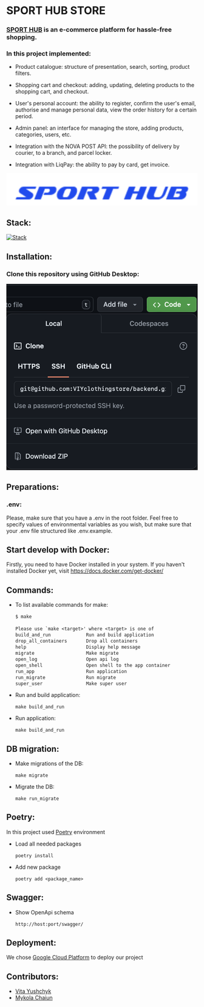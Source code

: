 # **SPORT HUB STORE**

### [SPORT HUB](https://teamchallenge-sport-store-frontend.vercel.app) is an e-commerce platform for hassle-free shopping.

### In this project implemented:

- Product catalogue: structure of presentation, search, sorting, product filters.


- Shopping cart and checkout: adding, updating, deleting products to the shopping cart, and checkout.


- User's personal account: the ability to register, confirm the user's email, authorise and manage personal data, view
  the order history for a certain period.


- Admin panel: an interface for managing the store, adding products, categories, users, etc.


- Integration with the NOVA POST API: the possibility of delivery by courier, to a branch, and parcel locker.


- Integration with LiqPay: the ability to pay by card, get invoice.

![Logo](docs/logo.png)

## Stack:

[![Stack](https://skillicons.dev/icons?i=python,docker,postgres,django,gcp&theme=dark&perline=10)](https://skillicons.dev)

## Installation:

### Clone this repository using GitHub Desktop:

![Clone](docs/gitinstal.png)

## Preparations:

### .env:

Please, make sure that you have a .env in the root folder. Feel free to specify values of environmental variables as you
wish, but make sure that your .env file structured like .env.example.

## Start develop with Docker:

Firstly, you need to have Docker installed in your system. If you haven't installed Docker yet,
visit https://docs.docker.com/get-docker/

## Commands:

- To list available commands for make:
  ```shell
  $ make

  Please use `make <target>' where <target> is one of
  build_and_run             Run and build application
  drop_all_containers       Drop all containers
  help                      Display help message
  migrate                   Make migrate
  open_log                  Open api log
  open_shell                Open shell to the app container
  run_app                   Run application
  run_migrate               Run migrate
  super_user                Make super user
  ```

- Run and build application:

      make build_and_run

- Run application:

      make build_and_run

## DB migration:

- Make migrations of the DB:

      make migrate

- Migrate the DB:

      make run_migrate

## Poetry:

In this project used [Poetry](https://python-poetry.org/) environment

- Load all needed packages

      poetry install

- Add new package

      poetry add <package_name>

## Swagger:

- Show OpenApi schema

      http://host:port/swagger/

## Deployment:

We chose [Google Cloud Platform](https://cloud.google.com) to deploy our project

## Contributors:

- [Vita Yushchyk](https://github.com/vitayushchyk)
- [Mykola Chaiun](https://github.com/KolyaChaun)
